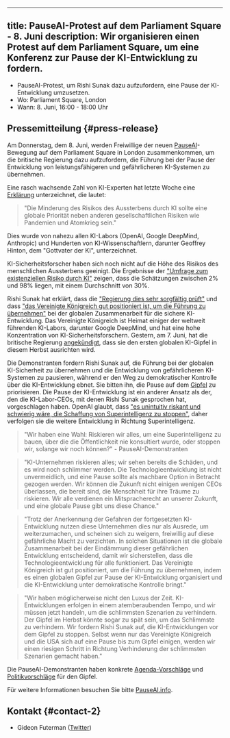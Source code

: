 

---
title: PauseAI-Protest auf dem Parliament Square - 8. Juni
description: Wir organisieren einen Protest auf dem Parliament Square, um eine Konferenz zur Pause der KI-Entwicklung zu fordern.
---
- PauseAI-Protest, um Rishi Sunak dazu aufzufordern, eine Pause der KI-Entwicklung umzusetzen.
- Wo: Parliament Square, London
- Wann: 8. Juni, 16:00 - 18:00 Uhr

## Pressemitteilung {#press-release}

Am Donnerstag, dem 8. Juni, werden Freiwillige der neuen [PauseAI](http://pauseai.info)-Bewegung auf dem Parliament Square in London zusammenkommen, um die britische Regierung dazu aufzufordern, die Führung bei der Pause der Entwicklung von leistungsfähigeren und gefährlicheren KI-Systemen zu übernehmen.

Eine rasch wachsende Zahl von KI-Experten hat letzte Woche eine [Erklärung](https://www.safe.ai/statement-on-ai-risk) unterzeichnet, die lautet:

> "Die Minderung des Risikos des Aussterbens durch KI sollte eine globale Priorität neben anderen gesellschaftlichen Risiken wie Pandemien und Atomkrieg sein."

Dies wurde von nahezu allen KI-Labors (OpenAI, Google DeepMind, Anthropic) und Hunderten von KI-Wissenschaftlern, darunter Geoffrey Hinton, dem "Gottvater der KI", unterzeichnet.

KI-Sicherheitsforscher haben sich noch nicht auf die Höhe des Risikos des menschlichen Aussterbens geeinigt.
Die Ergebnisse der ["Umfrage zum existenziellen Risiko durch KI"](https://forum.effectivealtruism.org/posts/8CM9vZ2nnQsWJNsHx/existential-risk-from-ai-survey-results) zeigen, dass die Schätzungen zwischen 2% und 98% liegen, mit einem Durchschnitt von 30%.

Rishi Sunak hat erklärt, dass die ["Regierung dies sehr sorgfältig prüft"](https://twitter.com/RishiSunak/status/1663838958558539776) und dass ["das Vereinigte Königreich gut positioniert ist, um die Führung zu übernehmen"](https://twitter.com/RishiSunak/status/1662369922234679297) bei der globalen Zusammenarbeit für die sichere KI-Entwicklung.
Das Vereinigte Königreich ist Heimat einiger der weltweit führenden KI-Labors, darunter Google DeepMind, und hat eine hohe Konzentration von KI-Sicherheitsforschern.
Gestern, am 7. Juni, hat die britische Regierung [angekündigt](https://www.gov.uk/government/news/uk-to-host-first-global-summit-on-artificial-intelligence), dass sie den ersten globalen KI-Gipfel in diesem Herbst ausrichten wird.

Die Demonstranten fordern Rishi Sunak auf, die Führung bei der globalen KI-Sicherheit zu übernehmen und die Entwicklung von gefährlicheren KI-Systemen zu pausieren, während er den Weg zu demokratischer Kontrolle über die KI-Entwicklung ebnet.
Sie bitten ihn, die Pause auf dem [Gipfel](https://pauseai.info/summit) zu priorisieren.
Die Pause der KI-Entwicklung ist ein anderer Ansatz als der, den die KI-Labor-CEOs, mit denen Rishi Sunak gesprochen hat, vorgeschlagen haben.
OpenAI glaubt, dass ["es unintuitiv riskant und schwierig wäre, die Schaffung von Superintelligenz zu stoppen"](https://openai.com/blog/governance-of-superintelligence), daher verfolgen sie die weitere Entwicklung in Richtung Superintelligenz.

> "Wir haben eine Wahl: Riskieren wir alles, um eine Superintelligenz zu bauen, über die die Öffentlichkeit nie konsultiert wurde, oder stoppen wir, solange wir noch können?" - PauseAI-Demonstranten

> "KI-Unternehmen riskieren alles; wir sehen bereits die Schäden, und es wird noch schlimmer werden. Die Technologieentwicklung ist nicht unvermeidlich, und eine Pause sollte als machbare Option in Betracht gezogen werden. Wir können die Zukunft nicht einigen wenigen CEOs überlassen, die bereit sind, die Menschheit für ihre Träume zu riskieren. Wir alle verdienen ein Mitspracherecht an unserer Zukunft, und eine globale Pause gibt uns diese Chance."

> "Trotz der Anerkennung der Gefahren der fortgesetzten KI-Entwicklung nutzen diese Unternehmen dies nur als Ausrede, um weiterzumachen, und scheinen sich zu weigern, freiwillig auf diese gefährliche Macht zu verzichten. In solchen Situationen ist die globale Zusammenarbeit bei der Eindämmung dieser gefährlichen Entwicklung entscheidend, damit wir sicherstellen, dass die Technologieentwicklung für alle funktioniert. Das Vereinigte Königreich ist gut positioniert, um die Führung zu übernehmen, indem es einen globalen Gipfel zur Pause der KI-Entwicklung organisiert und die KI-Entwicklung unter demokratische Kontrolle bringt."

> "Wir haben möglicherweise nicht den Luxus der Zeit. KI-Entwicklungen erfolgen in einem atemberaubenden Tempo, und wir müssen jetzt handeln, um die schlimmsten Szenarien zu verhindern. Der Gipfel im Herbst könnte sogar zu spät sein, um das Schlimmste zu verhindern. Wir fordern Rishi Sunak auf, die KI-Entwicklungen vor dem Gipfel zu stoppen. Selbst wenn nur das Vereinigte Königreich und die USA sich auf eine Pause bis zum Gipfel einigen, werden wir einen riesigen Schritt in Richtung Verhinderung der schlimmsten Szenarien gemacht haben."

Die PauseAI-Demonstranten haben konkrete [Agenda-Vorschläge](/summit) und [Politikvorschläge](/proposal) für den Gipfel.

Für weitere Informationen besuchen Sie bitte [PauseAI.info](http://pauseai.info).

## Kontakt {#contact-2}

- Gideon Futerman ([Twitter](https://twitter.com/GFuterman))